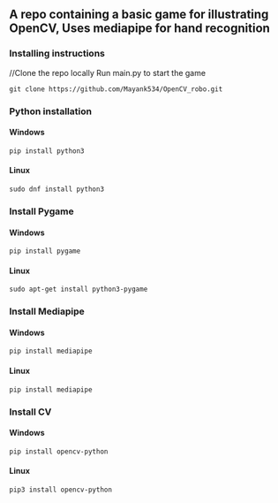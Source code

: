 ## A repo containing a basic game for illustrating OpenCV, Uses mediapipe for hand recognition

### Installing instructions
//Clone the repo locally
Run main.py to start the game

```
git clone https://github.com/Mayank534/OpenCV_robo.git
```
### Python installation
#### Windows
```
pip install python3
```
#### Linux
```
sudo dnf install python3
```
### Install Pygame
#### Windows
```
pip install pygame
```
#### Linux
```
sudo apt-get install python3-pygame
```

### Install Mediapipe
#### Windows
```
pip install mediapipe
```
#### Linux
```
pip install mediapipe
```

### Install CV
#### Windows
```
pip install opencv-python
```
#### Linux
```
pip3 install opencv-python
```


